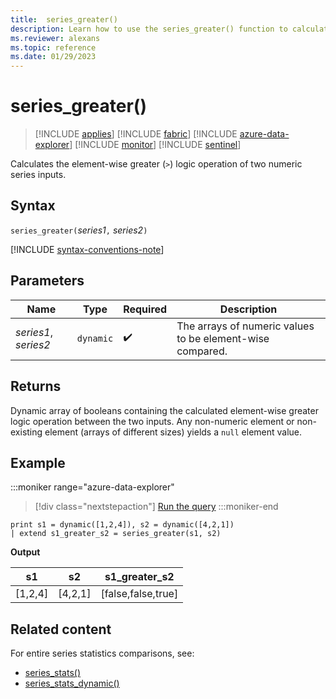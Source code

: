 ```yaml
---
title:  series_greater()
description: Learn how to use the series_greater() function to calculate the element-wise greater (`>`) logic operation of two numeric series inputs.
ms.reviewer: alexans
ms.topic: reference
ms.date: 01/29/2023
---
```

# series_greater()

> [!INCLUDE [applies](../includes/applies-to-version/applies.md)] [!INCLUDE [fabric](../includes/applies-to-version/fabric.md)] [!INCLUDE [azure-data-explorer](../includes/applies-to-version/azure-data-explorer.md)] [!INCLUDE [monitor](../includes/applies-to-version/monitor.md)] [!INCLUDE [sentinel](../includes/applies-to-version/sentinel.md)]

Calculates the element-wise greater (`>`) logic operation of two numeric series inputs.

## Syntax

`series_greater(`*series1*`,` *series2*`)`

[!INCLUDE [syntax-conventions-note](../includes/syntax-conventions-note.md)]

## Parameters

| Name | Type | Required | Description |
|--|--|--|--|
| *series1*, *series2* | `dynamic` |  :heavy_check_mark: | The arrays of numeric values to be element-wise compared.|

## Returns

Dynamic array of booleans containing the calculated element-wise greater logic operation between the two inputs. Any non-numeric element or non-existing element (arrays of different sizes) yields a `null` element value.

## Example

:::moniker range="azure-data-explorer"
> [!div class="nextstepaction"]
> <a href="https://dataexplorer.azure.com/clusters/help/databases/Samples?query=H4sIAAAAAAAAAysoyswrUSg2VLBVSKnMS8zNTNaINtQx0jGJ1dRRKDZCFjYBChvGanLVKKRWlKTmpQB1xacXpSaWpBbFg1UWpxZlphbDxDSKDUEmaAIAcWLMOWIAAAA=" target="_blank">Run the query</a>
:::moniker-end

```kusto
print s1 = dynamic([1,2,4]), s2 = dynamic([4,2,1])
| extend s1_greater_s2 = series_greater(s1, s2)
```

**Output**

|s1|s2|s1_greater_s2|
|---|---|---|
|[1,2,4]|[4,2,1]|[false,false,true]|

## Related content

For entire series statistics comparisons, see:

* [series_stats()](series-stats-function.md)
* [series_stats_dynamic()](series-stats-dynamic-function.md)
